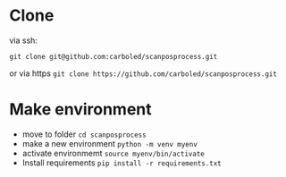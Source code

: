 # Clone
via ssh:
```
git clone git@github.com:carboled/scanposprocess.git
```
or via https
`
git clone https://github.com/carboled/scanposprocess.git
`

# Make environment

- move to folder
`
cd scanposprocess
`
- make a new environment
`
python -m venv myenv
`
- activate environmemt
`
source myenv/bin/activate
`
- Install requirements
`
pip install -r requirements.txt
`
